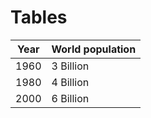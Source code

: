 # Tables

| Year | World population |
|:----:| ---------------- |
| 1960 | 3 Billion        |
| 1980 | 4 Billion        |
| 2000 | 6 Billion        |
